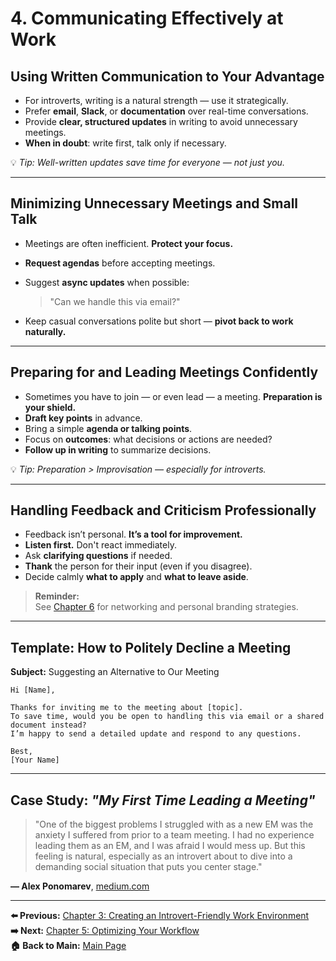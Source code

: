 # 4. Communicating Effectively at Work

## Using Written Communication to Your Advantage

- For introverts, writing is a natural strength — use it strategically.  
- Prefer **email**, **Slack**, or **documentation** over real-time conversations.  
- Provide **clear, structured updates** in writing to avoid unnecessary meetings.  
- **When in doubt**: write first, talk only if necessary.  

💡 *Tip: Well-written updates save time for everyone — not just you.*

---

## Minimizing Unnecessary Meetings and Small Talk

- Meetings are often inefficient. **Protect your focus.**  
- **Request agendas** before accepting meetings.  
- Suggest **async updates** when possible: 
 
  > "Can we handle this via email?"  
- Keep casual conversations polite but short — **pivot back to work naturally.**

---

## Preparing for and Leading Meetings Confidently

- Sometimes you have to join — or even lead — a meeting. **Preparation is your shield.**  
- **Draft key points** in advance.  
- Bring a simple **agenda or talking points**.  
- Focus on **outcomes**: what decisions or actions are needed?  
- **Follow up in writing** to summarize decisions.  

💡 *Tip: Preparation > Improvisation — especially for introverts.*

---

## Handling Feedback and Criticism Professionally

- Feedback isn’t personal. **It’s a tool for improvement.**  
- **Listen first.** Don't react immediately.  
- Ask **clarifying questions** if needed.  
- **Thank** the person for their input (even if you disagree).  
- Decide calmly **what to apply** and **what to leave aside**.

> **Reminder:**  
> See [Chapter 6](chapter-6-career-growth.md) for networking and personal branding strategies.

---

## Template: How to Politely Decline a Meeting

**Subject:** Suggesting an Alternative to Our Meeting

```
Hi [Name],

Thanks for inviting me to the meeting about [topic].  
To save time, would you be open to handling this via email or a shared document instead?  
I’m happy to send a detailed update and respond to any questions.

Best,  
[Your Name]
```

---

## Case Study: *"My First Time Leading a Meeting"*

> "One of the biggest problems I struggled with as a new EM was the anxiety I suffered from prior to a team meeting. I had no experience leading them as an EM, and I was afraid I would mess up. But this feeling is natural, especially as an introvert about to dive into a demanding social situation that puts you center stage."  
>  
**— Alex Ponomarev**, [medium.com](https://medium.com/engineering-managers-journal/leading-team-meetings-as-an-introvert-is-not-only-possible-its-beneficial-3b2adb485b62)

---
**⬅️ Previous:** [Chapter 3: Creating an Introvert-Friendly Work Environment](chapter-3-work-environment.md)  
**➡️ Next:** [Chapter 5: Optimizing Your Workflow](chapter-5-workflow.md)  
**🏠 Back to Main:** [Main Page](index.md)